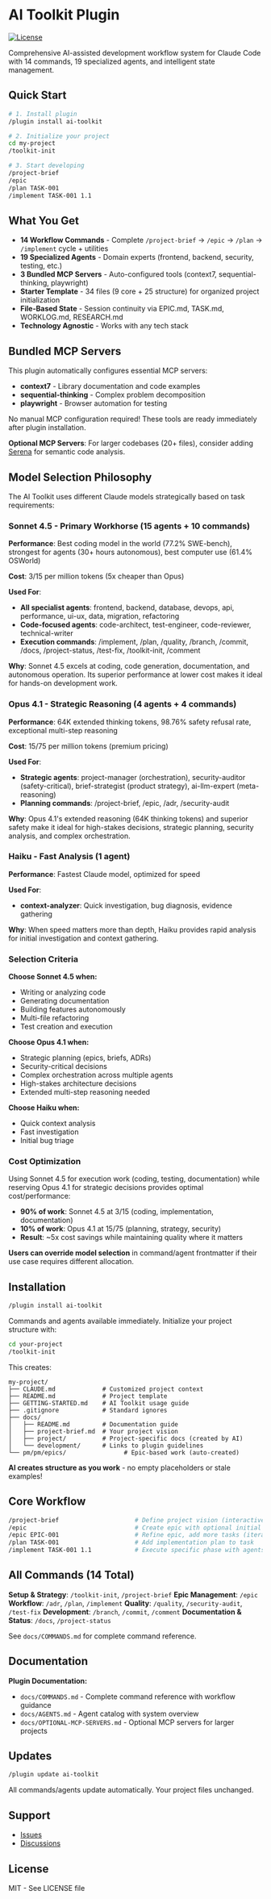 # AI Toolkit Plugin

[![License](https://img.shields.io/badge/license-MIT-blue.svg)](./LICENSE)

Comprehensive AI-assisted development workflow system for Claude Code with 14 commands, 19 specialized agents, and intelligent state management.

## Quick Start

```bash
# 1. Install plugin
/plugin install ai-toolkit

# 2. Initialize your project
cd my-project
/toolkit-init

# 3. Start developing
/project-brief
/epic
/plan TASK-001
/implement TASK-001 1.1
```

## What You Get

- **14 Workflow Commands** - Complete `/project-brief` → `/epic` → `/plan` → `/implement` cycle + utilities
- **19 Specialized Agents** - Domain experts (frontend, backend, security, testing, etc.)
- **3 Bundled MCP Servers** - Auto-configured tools (context7, sequential-thinking, playwright)
- **Starter Template** - 34 files (9 core + 25 structure) for organized project initialization
- **File-Based State** - Session continuity via EPIC.md, TASK.md, WORKLOG.md, RESEARCH.md
- **Technology Agnostic** - Works with any tech stack

## Bundled MCP Servers

This plugin automatically configures essential MCP servers:

- **context7** - Library documentation and code examples
- **sequential-thinking** - Complex problem decomposition
- **playwright** - Browser automation for testing

No manual MCP configuration required! These tools are ready immediately after plugin installation.

**Optional MCP Servers**: For larger codebases (20+ files), consider adding [Serena](./docs/OPTIONAL-MCP-SERVERS.md) for semantic code analysis.

## Model Selection Philosophy

The AI Toolkit uses different Claude models strategically based on task requirements:

### Sonnet 4.5 - Primary Workhorse (15 agents + 10 commands)

**Performance**: Best coding model in the world (77.2% SWE-bench), strongest for agents (30+ hours autonomous), best computer use (61.4% OSWorld)

**Cost**: $3/$15 per million tokens (5x cheaper than Opus)

**Used For**:
- **All specialist agents**: frontend, backend, database, devops, api, performance, ui-ux, data, migration, refactoring
- **Code-focused agents**: code-architect, test-engineer, code-reviewer, technical-writer
- **Execution commands**: /implement, /plan, /quality, /branch, /commit, /docs, /project-status, /test-fix, /toolkit-init, /comment

**Why**: Sonnet 4.5 excels at coding, code generation, documentation, and autonomous operation. Its superior performance at lower cost makes it ideal for hands-on development work.

### Opus 4.1 - Strategic Reasoning (4 agents + 4 commands)

**Performance**: 64K extended thinking tokens, 98.76% safety refusal rate, exceptional multi-step reasoning

**Cost**: $15/$75 per million tokens (premium pricing)

**Used For**:
- **Strategic agents**: project-manager (orchestration), security-auditor (safety-critical), brief-strategist (product strategy), ai-llm-expert (meta-reasoning)
- **Planning commands**: /project-brief, /epic, /adr, /security-audit

**Why**: Opus 4.1's extended reasoning (64K thinking tokens) and superior safety make it ideal for high-stakes decisions, strategic planning, security analysis, and complex orchestration.

### Haiku - Fast Analysis (1 agent)

**Performance**: Fastest Claude model, optimized for speed

**Used For**:
- **context-analyzer**: Quick investigation, bug diagnosis, evidence gathering

**Why**: When speed matters more than depth, Haiku provides rapid analysis for initial investigation and context gathering.

### Selection Criteria

**Choose Sonnet 4.5 when:**
- Writing or analyzing code
- Generating documentation
- Building features autonomously
- Multi-file refactoring
- Test creation and execution

**Choose Opus 4.1 when:**
- Strategic planning (epics, briefs, ADRs)
- Security-critical decisions
- Complex orchestration across multiple agents
- High-stakes architecture decisions
- Extended multi-step reasoning needed

**Choose Haiku when:**
- Quick context analysis
- Fast investigation
- Initial bug triage

### Cost Optimization

Using Sonnet 4.5 for execution work (coding, testing, documentation) while reserving Opus 4.1 for strategic decisions provides optimal cost/performance:

- **90% of work**: Sonnet 4.5 at $3/$15 (coding, implementation, documentation)
- **10% of work**: Opus 4.1 at $15/$75 (planning, strategy, security)
- **Result**: ~5x cost savings while maintaining quality where it matters

**Users can override model selection** in command/agent frontmatter if their use case requires different allocation.

## Installation

```bash
/plugin install ai-toolkit
```

Commands and agents available immediately. Initialize your project structure with:

```bash
cd your-project
/toolkit-init
```

This creates:

```
my-project/
├── CLAUDE.md             # Customized project context
├── README.md             # Project template
├── GETTING-STARTED.md    # AI Toolkit usage guide
├── .gitignore            # Standard ignores
├── docs/
│   ├── README.md         # Documentation guide
│   ├── project-brief.md  # Your project vision
│   ├── project/          # Project-specific docs (created by AI)
│   └── development/      # Links to plugin guidelines
└── pm/pm/epics/                # Epic-based work (auto-created)
```

**AI creates structure as you work** - no empty placeholders or stale examples!

## Core Workflow

```bash
/project-brief                     # Define project vision (interactive)
/epic                              # Create epic with optional initial tasks
/epic EPIC-001                     # Refine epic, add more tasks (iterative)
/plan TASK-001                     # Add implementation plan to task
/implement TASK-001 1.1            # Execute specific phase with agents
```

## All Commands (14 Total)

**Setup & Strategy**: `/toolkit-init`, `/project-brief`
**Epic Management**: `/epic`
**Workflow**: `/adr`, `/plan`, `/implement`
**Quality**: `/quality`, `/security-audit`, `/test-fix`
**Development**: `/branch`, `/commit`, `/comment`
**Documentation & Status**: `/docs`, `/project-status`

See `docs/COMMANDS.md` for complete command reference.

## Documentation

**Plugin Documentation:**
- `docs/COMMANDS.md` - Complete command reference with workflow guidance
- `docs/AGENTS.md` - Agent catalog with system overview
- `docs/OPTIONAL-MCP-SERVERS.md` - Optional MCP servers for larger projects

## Updates

```bash
/plugin update ai-toolkit
```

All commands/agents update automatically. Your project files unchanged.

## Support

- [Issues](https://github.com/TaylorHuston/ai-toolkit/issues)
- [Discussions](https://github.com/TaylorHuston/ai-toolkit/discussions)

## License

MIT - See LICENSE file
